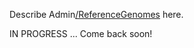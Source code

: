Describe Admin[/ReferenceGenomes](/admin/reference-genomes/ReferenceGenomes/) here.

IN PROGRESS ... Come back soon!
